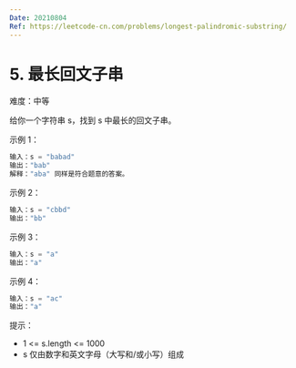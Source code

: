 ```yaml
---
Date: 20210804
Ref: https://leetcode-cn.com/problems/longest-palindromic-substring/
---
```


# 5. 最长回文子串

难度：中等

给你一个字符串 s，找到 s 中最长的回文子串。

示例 1：

```s
输入：s = "babad"
输出："bab"
解释："aba" 同样是符合题意的答案。
```

示例 2：

```s
输入：s = "cbbd"
输出："bb"
```

示例 3：

```s
输入：s = "a"
输出："a"
```

示例 4：

```s
输入：s = "ac"
输出："a"
```

提示：

- 1 <= s.length <= 1000
- s 仅由数字和英文字母（大写和/或小写）组成
